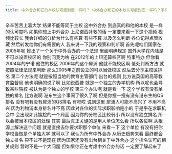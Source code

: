 ```yaml
---
title: 中外合办和它的本校认可度到底一样吗？ 中外合办和它的本校认可度到底一样吗？怎样判断你选的中外合办认可度？
---
```

辛辛苦苦上着大学
结果不能等同于主校
这中外合办
到底真的和他的本校
是一样的认可度吗
如果你想上中外合办
上尼诺西补救的话
一定要来看一下这个视频
视频比较长
我会详细的分析为什么有些算
有些不算
以及怎么判断
各位记得点赞收藏
然后转发给你们有需要的人
我来说一下我的观察和判断啊
首先呢咱们国家在2005年呢
推出了一个关于中外合办的一个法规
里面明确规定
国外大学在内陆是不可以设置校区的
你别问我为啥
在2012年的上纽还算校区啊
特事特办
但你看2004年的宁诺
他住的校区
2006年的这个犀浦
他就不能校区啊
低处判断方法
就按照法律法规来判断
那么2005年之前设立的可以当做校区
然后去分享主校区排名
第二个方法呢
就是按照当地的教育主管部门
出台的规则
比方说英国的高等教育监督局
他也明确的说了啊
比如说西普
就是一个独立的办学机构
所以呢也会导致某些院校
被认为是个独立的学校
第三个办法呢
就是看一下
这个学校有没有单独的排名
比方说啊
港东生这个事闹了很久了啊
但是你搜一搜有没有港东生的QS排名
没有吧有没有犀浦的QS排名
有吧哎
说到这里
犀浦人可能不高兴了
不用不高兴
因为利物浦本身排名并不高
因此对各位的实际求职影响是小的
于是乎在求职机会中
会出现如此尴尬的一个局面
因为你的分校区比较弱小
所以没有独立排名
所以会被当本校区的处理
其实
最后真正关键的是用人单位怎么看
所以各位啊
从根源上解决这个问题
就是直接去你要求职那个单位
来看一下
这个单位
有没有把你学校当做是个单独大学
就可以了
我认为所有中外合办
从历史趋势来看
最终都会独立排名
只不过不是现在
因为国家还没有出台相关于中外合办
这个排名认可的相关规则
暂时不是一个大问题
但如果你正在考虑中外合办的话
一定要了解起来了
